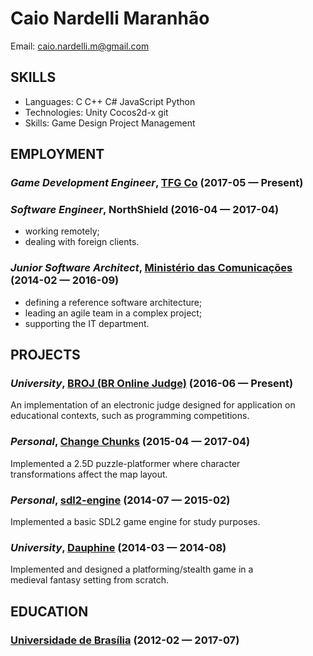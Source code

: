 Caio Nardelli Maranhão
============
Email: caio.nardelli.m@gmail.com





## SKILLS

  - Languages: C C++ C# JavaScript Python 
  - Technologies: Unity Cocos2d-x git 
  - Skills: Game Design Project Management 

## EMPLOYMENT

### *Game Development Engineer*, [TFG Co](https://www.tfgco.com/) (2017-05 — Present)



### *Software Engineer*, NorthShield (2016-04 — 2017-04)


  - working remotely;
  - dealing with foreign clients.

### *Junior Software Architect*, [Ministério das Comunicações](http://www.mcti.gov.br/) (2014-02 — 2016-09)


  - defining a reference software architecture;
  - leading an agile team in a complex project;
  - supporting the IT department.


## PROJECTS

### *University*, [BROJ (BR Online Judge)](https://github.com/BROnlineJudge) (2016-06 — Present)


An implementation of an electronic judge designed for application on educational contexts, such as programming competitions.

### *Personal*, [Change Chunks](http://www.oniricpixel.com.br/games/changechunks) (2015-04 — 2017-04)


Implemented a 2.5D puzzle-platformer where character<br>transformations affect the map layout.

### *Personal*, [sdl2-engine](https://github.com/CaioIcy/sdl2-engine) (2014-07 — 2015-02)


Implemented a basic SDL2 game engine for study purposes.

### *University*, [Dauphine](https://github.com/fgagamedev/Dauphine) (2014-03 — 2014-08)


Implemented and designed a platforming/stealth game in a<br> medieval fantasy setting from scratch.



## EDUCATION

### [Universidade de Brasília](https://unb.br/) (2012-02 — 2017-07)













